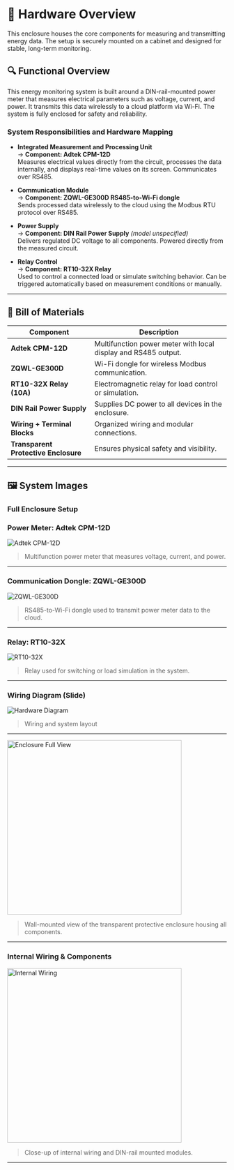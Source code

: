# 🔧 Hardware Overview

This enclosure houses the core components for measuring and transmitting energy data. The setup is securely mounted on a cabinet and designed for stable, long-term monitoring.

## 🔍 Functional Overview

This energy monitoring system is built around a DIN-rail-mounted power meter that measures electrical parameters such as voltage, current, and power. It transmits this data wirelessly to a cloud platform via Wi-Fi. The system is fully enclosed for safety and reliability.

### System Responsibilities and Hardware Mapping

- **Integrated Measurement and Processing Unit**  
  → **Component: Adtek CPM-12D**  
  Measures electrical values directly from the circuit, processes the data internally, and displays real-time values on its screen. Communicates over RS485.

- **Communication Module**  
  → **Component: ZQWL-GE300D RS485-to-Wi-Fi dongle**  
  Sends processed data wirelessly to the cloud using the Modbus RTU protocol over RS485.

- **Power Supply**  
  → **Component: DIN Rail Power Supply** *(model unspecified)*  
  Delivers regulated DC voltage to all components. Powered directly from the measured circuit.

- **Relay Control**  
  → **Component: RT10-32X Relay**  
  Used to control a connected load or simulate switching behavior. Can be triggered automatically based on measurement conditions or manually.

---

## 🧩 Bill of Materials

| Component | Description |
|----------|-------------|
| **Adtek CPM-12D** | Multifunction power meter with local display and RS485 output. |
| **ZQWL-GE300D** | Wi-Fi dongle for wireless Modbus communication. |
| **RT10-32X Relay (10A)** | Electromagnetic relay for load control or simulation. |
| **DIN Rail Power Supply** | Supplies DC power to all devices in the enclosure. |
| **Wiring + Terminal Blocks** | Organized wiring and modular connections. |
| **Transparent Protective Enclosure** | Ensures physical safety and visibility. |

---

## 🖼️ System Images

### Full Enclosure Setup


### Power Meter: Adtek CPM-12D  
![Adtek CPM-12D](./images/Adtek.png)  
> Multifunction power meter that measures voltage, current, and power.

---

### Communication Dongle: ZQWL-GE300D  
![ZQWL-GE300D](./images/ZQWL.png)  
> RS485-to-Wi-Fi dongle used to transmit power meter data to the cloud.

---

### Relay: RT10-32X  
![RT10-32X](./images/RT18.png)  
> Relay used for switching or load simulation in the system.

---

### Wiring Diagram (Slide)
![Hardware Diagram](./images/Hardware_Diagram.png)  
>  Wiring and system layout

---

<img src="./images/enclosure_full.jpg" alt="Enclosure Full View" width="400"/>

> Wall-mounted view of the transparent protective enclosure housing all components.

---

### Internal Wiring & Components
<img src="./images/enclosure_internal.jpg" alt="Internal Wiring" width="400"/>

> Close-up of internal wiring and DIN-rail mounted modules.

---

